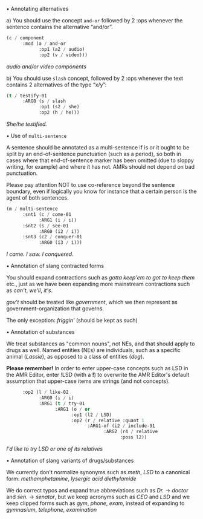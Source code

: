 •  Annotating alternatives

a) You should use the concept <code>and-or</code> followed by 2 :ops whenever the sentence contains the alternative “and/or”.


```lisp
(c / component
      :mod (a / and-or
            :op1 (a2 / audio)
            :op2 (v / video)))
```            

<i>audio and/or video components</i>

b) You should use <code>slash</code> concept, followed by 2 :ops whenever the text contains 2 alternatives of the type “x/y”:

```lisp
(t / testify-01
      :ARG0 (s / slash
            :op1 (s2 / she)
            :op2 (h / he)))
```

<i>She/he testified.</i>


•  Use of <code>multi-sentence</code>

A sentence should be annotated as a multi-sentence if is or it ought to be split by an end-of-sentence punctuation (such as a period), so both in cases where that end-of-sentence marker has been omitted (due to sloppy writing, for example) and where it has not. AMRs should not depend on bad punctuation.

Please pay attention NOT to use co-reference beyond the sentence boundary, even if logically you know for instance that a certain person is the agent of both sentences. 

```lisp
(m / multi-sentence
      :snt1 (c / come-01
            :ARG1 (i / i))
      :snt2 (s / see-01
            :ARG0 (i2 / i))
      :snt3 (c2 / conquer-01
            :ARG0 (i3 / i)))
```

<i>I came. I saw. I conquered.</i>


•  Annotation of slang contracted forms

You should expand contractions such as <i>gotta keep'em to got to keep them</i> etc., just as we have been expanding more mainstream contractions such as <i>can't</i>, <i>we'll</i>, <i>it's</i>.

<i>gov't</i> should be treated like <i>government</i>, which we then represent as government-organization that governs.

The only exception: <i>friggin’</i> (should be kept as such)


•  Annotation of substances

We treat substances as "common nouns", not NEs, and that should apply to drugs as well. Named entities (NEs) are individuals, such as a specific animal (<i>Lassie</i>), as opposed to a class of entities (<i>dog</i>).

<b>Please remember!</b> In order to enter upper-case concepts such as LSD in the AMR Editor, enter !LSD (with a <b>!</b>) to overwrite the AMR Editor's default assumption that upper-case items are strings (and not concepts).

```lisp
      :op2 (l / like-02
            :ARG0 (i / i)
            :ARG1 (t / try-01
                  :ARG1 (o / or
                        :op1 (l2 / LSD)
                        :op2 (r / relative :quant 1
                              :ARG1-of (i2 / include-91
                                    :ARG2 (r4 / relative
                                          :poss l2))
```

<i>I'd like to try LSD or one of its relatives</i>


•  Annotation of slang variants of drugs/substances

We currently don't normalize synonyms such as <i>meth</i>, <i>LSD</i> to a canonical form: <i>methamphetamine</i>, <i>lysergic acid diethylamide</i> 

We do correct typos and expand true abbreviations such as <i>Dr.</i> -> <i>doctor</i> and <i>sen.</i> -> <i>senator</i>, but we keep acronyms such as <i>CEO</i> and <i>LSD</i> and we keep clipped forms such as <i>gym</i>, <i>phone</i>, <i>exam</i>, instead of expanding to <i>gymnasium</i>, <i>telephone</i>, <i>examination</i>


